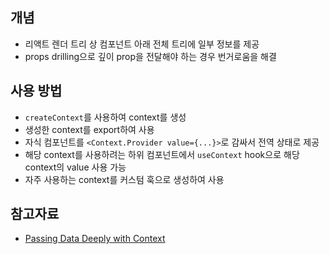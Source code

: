 ## 개념
- 리액트 렌더 트리 상 컴포넌트 아래 전체 트리에 일부 정보를 제공
- props drilling으로 깊이 prop을 전달해야 하는 경우 번거로움을 해결

## 사용 방법
- `createContext`를 사용하여 context를 생성
- 생성한 context를 export하여 사용
- 자식 컴포넌트를 `<Context.Provider value={...}>`로 감싸서 전역 상태로 제공
- 해당 context를 사용하려는 하위 컴포넌트에서 `useContext` hook으로 해당 context의 value 사용 가능
- 자주 사용하는 context를 커스텀 훅으로 생성하여 사용

## 참고자료
- [Passing Data Deeply with Context](https://react.dev/learn/passing-data-deeply-with-context)